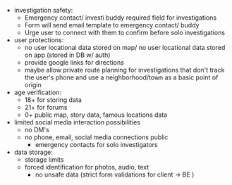 - investigation safety: 
	- Emergency contact/ investi buddy required field for investigations
	- Form will send email template to emergency contact/ buddy 
	- Urge user to connect with them to confirm before solo investigations
- user protections:
	- no user locational data stored on map/ no user locational data stored on app (stored in DB w/ auth)
	- provide google links for directions
	- maybe allow private route planning for investigations that don't track the user's phone and use a neighborhood/town as a basic point of origin
- age verification:
	- 18+ for storing data
	- 21+ for forums
	- 0+ public map, story data, famous locations data
- limited social media interaction possibilities
	- no DM's 
	- no phone, email, social media connections public
		- emergency contacts for solo investigators
- data storage:
	- storage limits
	- forced identification for photos, audio, text
		- no unsafe data (strict form validations for client -> BE )